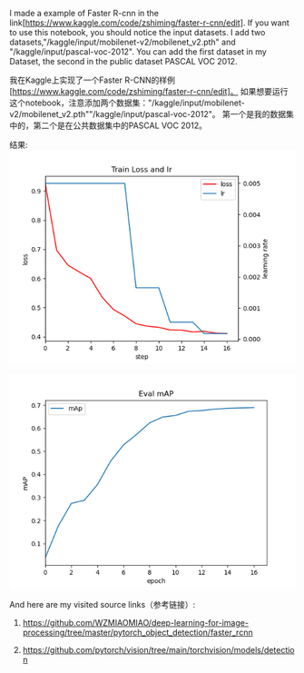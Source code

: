 I made a example of Faster R-cnn in the link[https://www.kaggle.com/code/zshiming/faster-r-cnn/edit].
If you want to use this notebook, you should notice the input datasets. I add two datasets,"/kaggle/input/mobilenet-v2/mobilenet_v2.pth" and "/kaggle/input/pascal-voc-2012".
You can add the first dataset in my Dataset, the second in the public dataset PASCAL VOC 2012.

我在Kaggle上实现了一个Faster R-CNN的样例[https://www.kaggle.com/code/zshiming/faster-r-cnn/edit]。
如果想要运行这个notebook，注意添加两个数据集："/kaggle/input/mobilenet-v2/mobilenet_v2.pth""/kaggle/input/pascal-voc-2012"。
第一个是我的数据集中的，第二个是在公共数据集中的PASCAL VOC 2012。

结果:
![损失](./loss_and_lr20230727-084555.png)

![准确率](./mAP.png)

And here are my visited source links（参考链接）:
1. https://github.com/WZMIAOMIAO/deep-learning-for-image-processing/tree/master/pytorch_object_detection/faster_rcnn

2. https://github.com/pytorch/vision/tree/main/torchvision/models/detection
